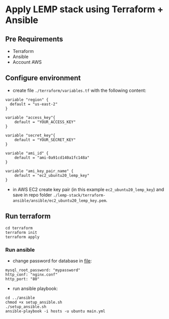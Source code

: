 # Apply LEMP stack using Terraform + Ansible

## Pre Requirements
- Terraform
- Ansible
- Account AWS
  
## Configure environment
- create file `./terraform/variables.tf` with the following content:
```
variable "region" {
  default = "us-east-2"
}

variable "access_key"{
    default = "YOUR_ACCESS_KEY"
}

variable "secret_key"{
    default = "YOUR_SECRET_KEY"
}

variable "ami_id" {
    default = "ami-0a91cd140a1fc148a"
}

variable "ami_key_pair_name" {
    default = "ec2_ubuntu20_lemp_key"
}
```
- in AWS EC2 create key pair (in this example `ec2_ubuntu20_lemp_key`) and save in repo folder `./lemp-stack/terraform-ansible/ansible/ec2_ubuntu20_lemp_key.pem`.

## Run terraform

```
cd terraform
terraform init
terraform apply
```

### Run ansible
- change password for database in [file](https://github.com/Vetal-V/lemp-stack/tree/main/terraform-ansible/ansible/roles/mysql/default/main.yml):
```
mysql_root_password: "mypassword"
http_conf: "nginx.conf"
http_port: "80"
```

- run ansible playbook:
```
cd ../ansible
chmod +x setup_ansible.sh
./setup_ansible.sh
ansible-playbook -i hosts -u ubuntu main.yml

```